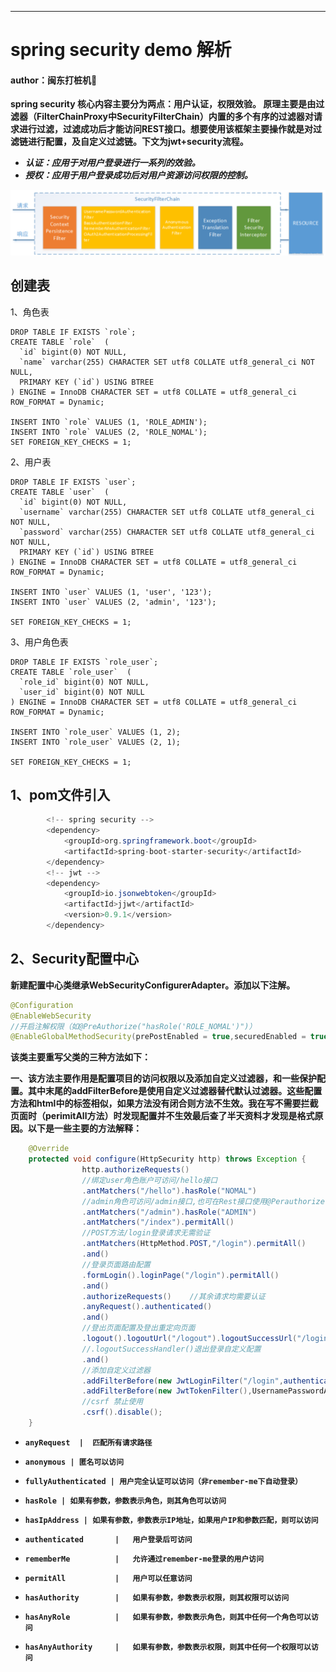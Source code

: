 ---
# spring security demo 解析
#### author：闽东打桩机:chicken:
**spring security 核心内容主要分为两点：用户认证，权限效验。 原理主要是由过滤器（FilterChainProxy中SecurityFilterChain）内置的多个有序的过滤器对请求进行过滤，过滤成功后才能访问REST接口。想要使用该框架主要操作就是对过滤链进行配置，及自定义过滤链。下文为jwt+security流程。**
* ***认证：应用于对用户登录进行一系列的效验。***
* ***授权：应用于用户登录成功后对用户资源访问权限的控制。***

![image](https://github.com/CTDW/spring_security_demo/blob/main/imgs/filtechainr.png)

## 创建表
1、角色表
```
DROP TABLE IF EXISTS `role`;
CREATE TABLE `role`  (
  `id` bigint(0) NOT NULL,
  `name` varchar(255) CHARACTER SET utf8 COLLATE utf8_general_ci NOT NULL,
  PRIMARY KEY (`id`) USING BTREE
) ENGINE = InnoDB CHARACTER SET = utf8 COLLATE = utf8_general_ci ROW_FORMAT = Dynamic;

INSERT INTO `role` VALUES (1, 'ROLE_ADMIN');
INSERT INTO `role` VALUES (2, 'ROLE_NOMAL');
SET FOREIGN_KEY_CHECKS = 1;
```
2、用户表
```
DROP TABLE IF EXISTS `user`;
CREATE TABLE `user`  (
  `id` bigint(0) NOT NULL,
  `username` varchar(255) CHARACTER SET utf8 COLLATE utf8_general_ci NOT NULL,
  `password` varchar(255) CHARACTER SET utf8 COLLATE utf8_general_ci NOT NULL,
  PRIMARY KEY (`id`) USING BTREE
) ENGINE = InnoDB CHARACTER SET = utf8 COLLATE = utf8_general_ci ROW_FORMAT = Dynamic;

INSERT INTO `user` VALUES (1, 'user', '123');
INSERT INTO `user` VALUES (2, 'admin', '123');

SET FOREIGN_KEY_CHECKS = 1;
```
3、用户角色表
```
DROP TABLE IF EXISTS `role_user`;
CREATE TABLE `role_user`  (
  `role_id` bigint(0) NOT NULL,
  `user_id` bigint(0) NOT NULL
) ENGINE = InnoDB CHARACTER SET = utf8 COLLATE = utf8_general_ci ROW_FORMAT = Dynamic;

INSERT INTO `role_user` VALUES (1, 2);
INSERT INTO `role_user` VALUES (2, 1);

SET FOREIGN_KEY_CHECKS = 1;
```

## 1、pom文件引入
```java
        <!-- spring security -->
        <dependency>
            <groupId>org.springframework.boot</groupId>
            <artifactId>spring-boot-starter-security</artifactId>
        </dependency>
        <!-- jwt -->
        <dependency>
            <groupId>io.jsonwebtoken</groupId>
            <artifactId>jjwt</artifactId>
            <version>0.9.1</version>
        </dependency>
```

## 2、Security配置中心
**新建配置中心类继承WebSecurityConfigurerAdapter。添加以下注解。**
```java
@Configuration
@EnableWebSecurity
//开启注解权限（如@PreAuthorize("hasRole('ROLE_NOMAL')")）
@EnableGlobalMethodSecurity(prePostEnabled = true,securedEnabled = true)
```
**该类主要重写父类的三种方法如下：**

**一、该方法主要作用是配置项目的访问权限以及添加自定义过滤器，和一些保护配置。其中末尾的addFilterBefore是使用自定义过滤器替代默认过滤器。这些配置方法和html中的标签相似，如果方法没有闭合则方法不生效。我在写不需要拦截页面时（perimitAll方法）时发现配置并不生效最后查了半天资料才发现是格式原因。以下是一些主要的方法解释：**
```java
    @Override
    protected void configure(HttpSecurity http) throws Exception {
                http.authorizeRequests()
                //绑定user角色账户可访问/hello接口
                .antMatchers("/hello").hasRole("NOMAL")
                //admin角色可访问/admin接口,也可在Rest接口使用@Perauthorize
                .antMatchers("/admin").hasRole("ADMIN")
                .antMatchers("/index").permitAll()
                //POST方法/login登录请求无需验证
                .antMatchers(HttpMethod.POST,"/login").permitAll()
                .and()
                //登录页面路由配置
                .formLogin().loginPage("/login").permitAll()
                .and()
                .authorizeRequests()    //其余请求均需要认证
                .anyRequest().authenticated()
                .and()
                //登出页面配置及登出重定向页面
                .logout().logoutUrl("/logout").logoutSuccessUrl("/login")
                //.logoutSuccessHandler()退出登录自定义配置
                .and()
                //添加自定义过滤器
                .addFilterBefore(new JwtLoginFilter("/login",authenticationManager()), UsernamePasswordAuthenticationFilter.class)
                .addFilterBefore(new JwtTokenFilter(),UsernamePasswordAuthenticationFilter.class)
                //csrf 禁止使用
                .csrf().disable();
    }
```
* **`anyRequest  |  匹配所有请求路径`**
* **`anonymous | 匿名可以访问`**
* **`fullyAuthenticated | 用户完全认证可以访问（非remember-me下自动登录）`**

* **`hasRole | 如果有参数，参数表示角色，则其角色可以访问`**
* **`hasIpAddress | 如果有参数，参数表示IP地址，如果用户IP和参数匹配，则可以访问`**
* **`authenticated       |   用户登录后可访问`**
* **`rememberMe          |   允许通过remember-me登录的用户访问`**
* **`permitAll           |   用户可以任意访问`**
* **`hasAuthority        |   如果有参数，参数表示权限，则其权限可以访问`**
* **`hasAnyRole          |   如果有参数，参数表示角色，则其中任何一个角色可以访问`**
* **`hasAnyAuthority     |   如果有参数，参数表示权限，则其中任何一个权限可以访问`**
